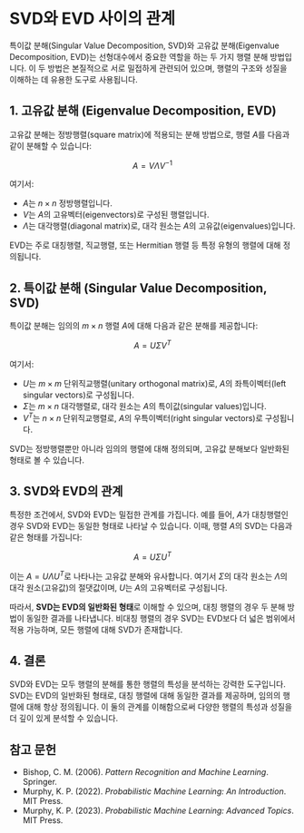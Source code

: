# SVD와 EVD 사이의 관계

특이값 분해(Singular Value Decomposition, SVD)와 고유값 분해(Eigenvalue Decomposition, EVD)는 선형대수에서 중요한 역할을 하는 두 가지 행렬 분해 방법입니다. 이 두 방법은 본질적으로 서로 밀접하게 관련되어 있으며, 행렬의 구조와 성질을 이해하는 데 유용한 도구로 사용됩니다.

## 1. 고유값 분해 (Eigenvalue Decomposition, EVD)
고유값 분해는 정방행렬(square matrix)에 적용되는 분해 방법으로, 행렬 $A$를 다음과 같이 분해할 수 있습니다:

$$
A = V \Lambda V^{-1}
$$

여기서:
- $A$는 $n \times n$ 정방행렬입니다.
- $V$는 $A$의 고유벡터(eigenvectors)로 구성된 행렬입니다.
- $\Lambda$는 대각행렬(diagonal matrix)로, 대각 원소는 $A$의 고유값(eigenvalues)입니다.

EVD는 주로 대칭행렬, 직교행렬, 또는 Hermitian 행렬 등 특정 유형의 행렬에 대해 정의됩니다.

## 2. 특이값 분해 (Singular Value Decomposition, SVD)
특이값 분해는 임의의 $m \times n$ 행렬 $A$에 대해 다음과 같은 분해를 제공합니다:

$$
A = U \Sigma V^T
$$

여기서:
- $U$는 $m \times m$ 단위직교행렬(unitary orthogonal matrix)로, $A$의 좌특이벡터(left singular vectors)로 구성됩니다.
- $\Sigma$는 $m \times n$ 대각행렬로, 대각 원소는 $A$의 특이값(singular values)입니다.
- $V^T$는 $n \times n$ 단위직교행렬로, $A$의 우특이벡터(right singular vectors)로 구성됩니다.

SVD는 정방행렬뿐만 아니라 임의의 행렬에 대해 정의되며, 고유값 분해보다 일반화된 형태로 볼 수 있습니다.

## 3. SVD와 EVD의 관계
특정한 조건에서, SVD와 EVD는 밀접한 관계를 가집니다. 예를 들어, $A$가 대칭행렬인 경우 SVD와 EVD는 동일한 형태로 나타날 수 있습니다. 이때, 행렬 $A$의 SVD는 다음과 같은 형태를 가집니다:

$$
A = U \Sigma U^T
$$

이는 $A = U \Lambda U^T$로 나타나는 고유값 분해와 유사합니다. 여기서 $\Sigma$의 대각 원소는 $\Lambda$의 대각 원소(고유값)의 절댓값이며, $U$는 $A$의 고유벡터로 구성됩니다.

따라서, **SVD는 EVD의 일반화된 형태**로 이해할 수 있으며, 대칭 행렬의 경우 두 분해 방법이 동일한 결과를 나타냅니다. 비대칭 행렬의 경우 SVD는 EVD보다 더 넓은 범위에서 적용 가능하며, 모든 행렬에 대해 SVD가 존재합니다.

## 4. 결론
SVD와 EVD는 모두 행렬의 분해를 통한 행렬의 특성을 분석하는 강력한 도구입니다. SVD는 EVD의 일반화된 형태로, 대칭 행렬에 대해 동일한 결과를 제공하며, 임의의 행렬에 대해 항상 정의됩니다. 이 둘의 관계를 이해함으로써 다양한 행렬의 특성과 성질을 더 깊이 있게 분석할 수 있습니다.

## 참고 문헌
- Bishop, C. M. (2006). *Pattern Recognition and Machine Learning*. Springer.
- Murphy, K. P. (2022). *Probabilistic Machine Learning: An Introduction*. MIT Press.
- Murphy, K. P. (2023). *Probabilistic Machine Learning: Advanced Topics*. MIT Press.
